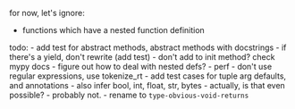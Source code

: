 for now, let's ignore:
- functions which have a nested function definition

todo:
	- add test for abstract methods, abstract methods with docstrings
	- if there's a yield, don't rewrite (add test)
	- don't add to init method? check mypy docs
	- figure out how to deal with nested defs?
	- perf
	- don't use regular expressions, use tokenize_rt
	- add test cases for tuple arg defaults, and annotations
	- also infer bool, int, float, str, bytes
	- actually, is that even possible?
	- probably not.
	- rename to `type-obvious-void-returns`
	
